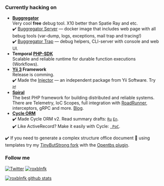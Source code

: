 ### Currently hacking on

- **[Buggregator](https://github.com/buggregator)**  
  Very cool **free** debug tool. X10 better than Spatie Ray and etc.  
 ✔️ [Buggregator Server](https://github.com/buggregator/server) — docker image that includes web page with all bebug tools (var-dump, logs, exceptions, mail trap and tracing!)  
 ✔️ [Buggregator Trap](https://github.com/buggregator/trap) — debug helpers, CLI-server with console and web UI.
- **Temporal [PHP-SDK](https://github.com/temporalio/sdk-php)**  
  Scalable and reliable runtime for durable function executions (Workflows).
- **[Yii 3](https://github.com/yiisoft) Framework**  
  Release is comming.  
 ✔️ Made the [Injector](https://github.com/yiisoft/injector) — an independent package from Yii Software. Try it!
- **[Spiral](https://github.com/spiral)**  
  The best PHP framework for building distributed and reliable systems. There are Telemetry, IoC Scopes, full integration with [RoadRunner](https://github.com/roadrunner-server/roadrunner),
  interceptors, gRPC and more. [Blog](https://spiral.dev/blog).
- **[Cycle ORM](https://github.com/cycle/orm)**  
 ✔️ Made Cycle ORM v2.
  Read summary drafts:
  [`Ru`](https://gist.github.com/roxblnfk/e86fa6c591921b19dd8b9afaa1afd7cf)
  [`En`](https://gist.github.com/roxblnfk/c6dbd42ac2a45d60eca43a2e13388ffa).  
 ✔️ Like ActiveRecord? Make it easily with Cycle: [` PoC`](https://github.com/roxblnfk/cycle-active-record).

 ✔️ If you need to generate a complex structure office document 📄 using templates try my
[TinyButStrong fork](https://github.com/roxblnfk/tinybutstrong) with the
[Opentbs plugin](https://github.com/Skrol29/opentbs).


### Follow me

[![Twitter](https://img.shields.io/badge/-Follow-black?style=flat-square&logo=X)](https://twitter.com/roxblnfk)
[![roxblnfk](https://img.shields.io/endpoint.svg?url=https%3A%2F%2Fshieldsio-patreon.vercel.app%2Fapi%3Fusername%3Droxblnfk%26type%3Dpatrons&style=flat)](https://patreon.com/roxblnfk)


<!--
**roxblnfk/roxblnfk** is a ✨ _special_ ✨ repository because its `README.md` (this file) appears on your GitHub profile.

Here are some ideas to get you started:

- 🔭 I’m currently working on ...
- 🌱 I’m currently learning ...
- 👯 I’m looking to collaborate on ...
- 🤔 I’m looking for help with ...
- 💬 Ask me about ...
- 📫 How to reach me: ...
- 😄 Pronouns: ...
- ⚡ Fun fact: ...
-->

[![roxblnfk github stats](https://github-readme-stats.vercel.app/api?username=roxblnfk&include_all_commits=true&count_private=true&show_icons=true&line_height=20&title_color=FFFFFF&icon_color=FFFFFF&text_color=AAAAAA&bg_color=0D1117&layout=compact&hide_title=true)](https://github.com/anuraghazra/github-readme-stats)

<!--
[![Codersrank widget](https://cr-ss-service.azurewebsites.net/api/ScreenShot?widget=summary&username=roxblnfk&layout=horizontal&width=240&badges=3&branding=false&style=--header-bg-color:%23111;--border-radius:10px;--name-font-size:0.8em;--rank-font-size:0.5em;--bg-color:%23222;--badge-bg-color:%23111;--badge-text-color:%23aaa)](https://profile.codersrank.io/user/roxblnfk/)
-->
